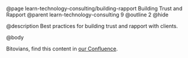 @page learn-technology-consulting/building-rapport Building Trust and Rapport
@parent learn-technology-consulting 9
@outline 2
@hide

@description Best practices for building trust and rapport with clients.

@body

Bitovians, find this content in [our Confluence](https://bitovi.atlassian.net/wiki/spaces/DEL/pages/1362035132/Building+Trust+and+Rapport).